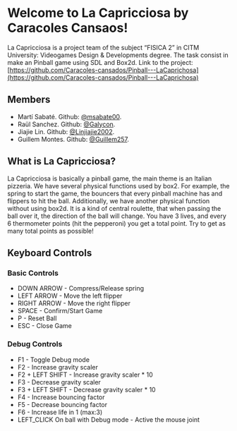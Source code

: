 # Welcome to La Capricciosa by Caracoles Cansaos!

La Capricciosa is a project team of the subject “FISICA 2” in CITM University: Videogames Design & Developments degree. The task consist in make an Pinball game using SDL and Box2d.
Link to the project: [https://github.com/Caracoles-cansados/Pinball---LaCaprichosa](https://github.com/Caracoles-cansados/Pinball---LaCaprichosa)


## Members

-   Martí Sabaté. Github:  [@msabate00](https://github.com/msabate00). 
-   Raül Sanchez. Github:  [@Galycon](https://github.com/Galycon). 
-   Jiajie Lin. Github: [@Linjiajie2002](https://github.com/Linjiajie2002).
-   Guillem Montes. Github: [@Guillem257](https://github.com/Guillem257).


## What is La Capricciosa?
La Capricciosa is basically a pinball game, the main theme is an Italian pizzeria. We have several physical functions used by box2. For example, the spring to start the game, the bouncers that every pinball machine has and flippers to hit the ball. Additionally, we have another physical function without using box2d. It is a kind of central roulette, that when passing the ball over it, the direction of the ball will change.
You have 3 lives, and every 6 thermometer points (hit the pepperoni) you get a total point. Try to get as many total points as possible!


## Keyboard Controls
### Basic Controls
 - DOWN ARROW - Compress/Release spring
 - LEFT ARROW - Move the left flipper
 - RIGHT ARROW - Move the right flipper
 - SPACE - Confirm/Start Game
 - P - Reset Ball
 - ESC - Close Game


### Debug Controls

 - F1 - Toggle Debug mode
 - F2 - Increase gravity scaler
 - F2 + LEFT SHIFT - Increase gravity scaler * 10
 - F3 - Decrease gravity scaler
 - F3 + LEFT SHIFT - Decrease gravity scaler * 10
 - F4 - Increase bouncing factor
 - F5 - Decrease bouncing factor
 - F6 - Increase life in 1 (max:3)
 - LEFT_CLICK On ball with Debug mode - Active the mouse joint
